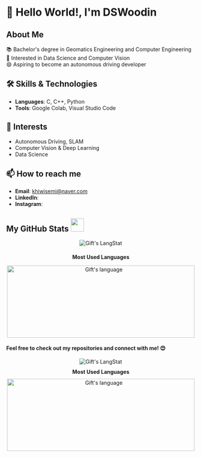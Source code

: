 # 👋 Hello World!, I'm DSWoodin

## About Me
📚 Bachelor's degree in Geomatics Engineering and Computer Engineering   
🌟 Interested in Data Science and Computer Vision   
😄 Aspiring to become an autonomous driving developer

## 🛠 Skills & Technologies
- **Languages**: C, C++, Python
- **Tools**: Google Colab, Visual Studio Code

## 🌟 Interests
- Autonomous Driving, SLAM
- Computer Vision & Deep Learning
- Data Science

## 📫 How to reach me
- **Email**: khiwisemi@naver.com
- **LinkedIn**:
- **Instagram**:

##  My GitHub Stats <img src = "https://i.pinimg.com/originals/65/c4/f4/65c4f452571be1261e9c623f7da488ac.gif" width = 35px> 

<div style="text-align: center;">
    <img align="center" src="https://github-readme-streak-stats.herokuapp.com/?user=lauragift21" alt="Gift's LangStat" />
    <h3 style="font-size: 14px;">Most Used Languages</h3>
    <img align="center" src="https://github-readme-stats.vercel.app/api/top-langs?username=DSWoodin&langs_count=10&show_icons=true&locale=en&layout=compact&theme=light" alt="Gift's language" height="192px"  width="500px"/>
</div>


#### Feel free to check out my repositories and connect with me! 😊

<div style="text-align: center;">
    <img align="center" src="https://github-readme-streak-stats.herokuapp.com/?user=lauragift21" alt="Gift's LangStat" />
    <h3 style="font-size: 14px; margin: 10px 0;">Most Used Languages</h3>
    <img align="center" src="https://github-readme-stats.vercel.app/api/top-langs?username=DSWoodin&langs_count=10&show_icons=true&locale=en&layout=compact&theme=light" alt="Gift's language" height="192px" width="500px"/>
</div>
